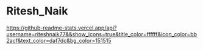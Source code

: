 # Ritesh_Naik
https://github-readme-stats.vercel.app/api?username=riteshnaik77&&show_icons=true&title_color=ffffff&icon_color=bb2acf&text_color=daf7dc&bg_color=151515
